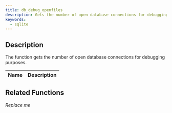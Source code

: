 ```yaml
---
title: db_debug_openfiles
description: Gets the number of open database connections for debugging purposes.
keywords:
  - sqlite
---
```


<LowercaseNote />

## Description

The function gets the number of open database connections for debugging purposes.

| Name | Description |
| ---- | ----------- |


## Related Functions

_Replace me_
